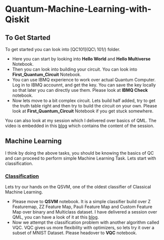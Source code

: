 # Quantum-Machine-Learning-with-Qiskit


## To Get Started

To get started you can look into [QC101](QC\ 101/) folder. 
* Here you can start by looking into **Hello World** and **Hello Multiverse** Notebook.
* Then you can look into building your circuit. You can look into **First_Quantum_Circuit** Notebook.
* You can use IBMQ experience to work over actual Quantum Computer. Log in to IBMQ accounnt, and get the key. You can save the key locally so that later you can directly use them. Please look at **IBMQ Check** notebook.
* Now lets move to a bit complex circuit. Lets build half added, try to get the truth table right and then try to build the circuit on your own. Please look at **First_Quantum_Circuit** Notebook if you get stuck somewhere.

You can also look at my session which I delivered over basics of QML. The video is embedded in this [blog](https://medium.com/quantumcomputingindia/quantum-machine-learning-101-5428062822d1) which contains the content of the session.

## Machine Learning

I think by doing the above tasks, you should be knowing the basics of QC and can proceed to perform simple Machine Learning Task. Lets start with classification.

### [Classification](Classification/)

Lets try our hands on the QSVM, one of the oldest classifier of Classical Machine Learning. 
* Please move to **QSVM** notebook. It is a simple classifier build over Z Featuremap, ZZ Feature Map, Pauli Feature Map and Custom Feature Map over binary and Multiclass dataset. I have delivered a session over QML, you can have a look of it at this [blog](https://medium.com/quantumcomputingindia/quantum-machine-learning-102-qsvm-using-qiskit-731956231a54).
* Now we attempt the classification problem with another algorithm called VQC. VQC gives us more flexibility with optimizers, so lets try it over a subset of MNIST Dataset. Please headover to **VQC** notebook.
